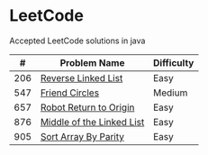 # LeetCode

Accepted LeetCode solutions in java

| # | Problem Name | Difficulty |
| --- | --- | --- |
| 206 | [Reverse Linked List](/src/ReverseLinkedList.java) | Easy |
| 547 | [Friend Circles](/src/FriendCircles.java) | Medium |
| 657 | [Robot Return to Origin](/src/RobotReturnToOrigin.java) | Easy |
| 876 | [Middle of the Linked List](/src/MiddleOfTheLinkedList.java) | Easy |
| 905 | [Sort Array By Parity](/src/SortArrayByParity.java) | Easy |
